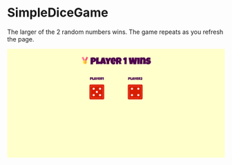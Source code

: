 # SimpleDiceGame
The larger of the 2 random numbers wins. The game repeats as you refresh the page.


![This is an image](https://github.com/ozcanguler/SimpleDiceGame/blob/master/images/dice.png)
